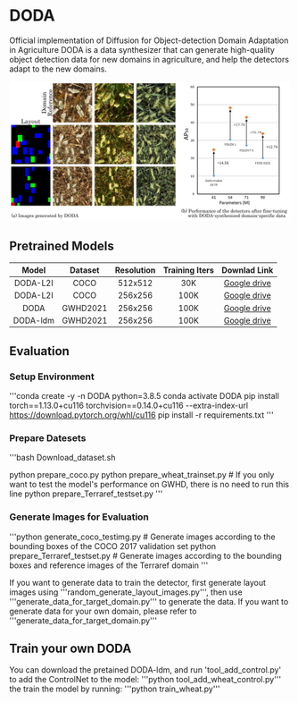 # DODA
Official implementation of Diffusion for Object-detection Domain Adaptation in Agriculture
DODA is a data synthesizer that can generate high-quality object detection data for new domains in agriculture, and help the detectors adapt to the new domains.

![overview of DODA](figures/Overview.jpg)

## Pretrained Models
| Model | Dataset | Resolution | Training Iters | Downlad Link |
|:-:|:-:|:-:|:-:|:-:|
|DODA-L2I|COCO|512x512|30K|[Google drive](https://drive.google.com/file/d/1Xm2gOA5QdtYyGQe6Lik-wXlyJTxFTc-F/view?usp=sharing)|
|DODA-L2I|COCO|256x256|100K|[Google drive](https://drive.google.com/file/d/1l4bJfBRqa0gyLgqpj6Fw1jHsXenEIz15/view?usp=sharing)|
|DODA|GWHD2021|256x256|100K|[Google drive](https://drive.google.com/file/d/1fR4yOhLDwTvyaP2l-TKi0iEApnXy60Lh/view?usp=sharing)|
|DODA-ldm|GWHD2021|256x256|100K|[Google drive](https://drive.google.com/file/d/1pHsJBmC5D33W8zmZoJfrjcayIzatlpn4/view?usp=sharing)|


## Evaluation

### Setup Environment
'''conda create -y -n DODA python=3.8.5
conda activate DODA
pip install torch==1.13.0+cu116 torchvision==0.14.0+cu116 --extra-index-url https://download.pytorch.org/whl/cu116
pip install -r requirements.txt
'''

### Prepare Datesets
'''bash Download_dataset.sh

python prepare_coco.py
python prepare_wheat_trainset.py   # If you only want to test the model's performance on GWHD, there is no need to run this line
python prepare_Terraref_testset.py
'''

### Generate Images for Evaluation
'''python generate_coco_testimg.py   # Generate images according to the bounding boxes of the COCO 2017 validation set
python prepare_Terraref_testset.py   # Generate images according to the bounding boxes and reference images of the Terraref domain
'''

If you want to generate data to train the detector, first generate layout images using '''random_generate_layout_images.py''', then use '''generate_data_for_target_domain.py''' to generate the data.
If you want to generate data for your own domain, please refer to '''generate_data_for_target_domain.py'''

## Train your own DODA
You can download the pretained DODA-ldm, and run 'tool_add_control.py' to add the ControlNet to the model:
'''python tool_add_wheat_control.py'''
the train the model by running:
'''python train_wheat.py'''
